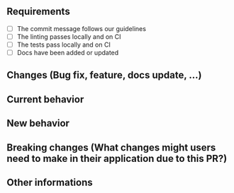 ## Requirements

- [ ] The commit message follows our guidelines
- [ ] The linting passes locally and on CI
- [ ] The tests pass locally and on CI
- [ ] Docs have been added or updated

## Changes (Bug fix, feature, docs update, ...)

<!--
  ✍️ Write a short summary of your work.
  If necessary, include relevant screenshots.

  Specify if this PR is a bugfix, feature or docs update.
-->

## Current behavior

<!--
    ✍️ Describe the current behavior that you are modifying, or link to a relevant issue.
    If this is a feature change, explain the current behavior and why it's not ideal.
-->

## New behavior

<!--
    ✍️ Describe the behavior or changes that are being added by this PR.
    If this is a feature change, explain the new behavior.
-->

## Breaking changes (What changes might users need to make in their application due to this PR?)

<!--
    ✍️ Describe any breaking changes, if present, caused by this PR.
-->

## Other informations

<!--
    ✍️ Add any other information that might be useful for the reviewer.
-->
